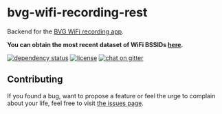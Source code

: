 # bvg-wifi-recording-rest

Backend for the [BVG WiFi recording app](https://github.com/juliuste/bvg-wifi-recording-app).

**You can obtain the most recent dataset of WiFi BSSIDs [here](https://bvg-wifi-recording.juliustens.eu/data.ndjson).**

[![dependency status](https://img.shields.io/david/juliuste/bvg-wifi-recording-rest.svg)](https://david-dm.org/juliuste/bvg-wifi-recording-rest)
[![license](https://img.shields.io/github/license/juliuste/bvg-wifi-recording-rest.svg?style=flat)](LICENSE)
[![chat on gitter](https://badges.gitter.im/juliuste.svg)](https://gitter.im/juliuste)

## Contributing

If you found a bug, want to propose a feature or feel the urge to complain about your life, feel free to visit [the issues page](https://github.com/juliuste/bvg-wifi-recording-rest/issues).
